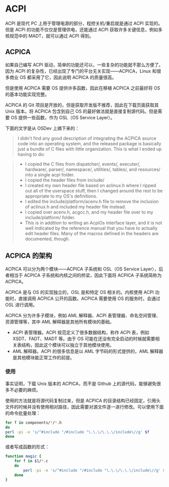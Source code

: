 # ACPI

ACPI 是现代 PC 上用于管理电源的部分，程控关机/重启就是通过 ACPI 实现的。但是 ACPI 的功能不仅仅是管理供电，还能通过 ACPI 获取许多关键信息，例如多核规范中的 MADT，就可以通过 ACPI 得到。

## ACPICA

如果自己编写 ACPI 驱动，简单的功能还可以，一些复杂的功能就不那么方便了。因为 ACPI 的复杂性，已经出现了专门的平台无关实现——ACPICA，Linux 和很多商业 OS 都采用了它，因此说明 ACPICA 的质量很高。

但是使用 ACPICA 需要 OS 提供许多函数，因此在移植 ACPICA 之前最好将 OS 的基本功能实现完整。

ACPICA 的 Git 项目是开放的，但是获取开发版不推荐，因此在下载页面获取其 Unix 版本。将 ACPICA 包含到自己 OS 的最好做法就是直接复制源代码。但是需要 OS 提供一些函数，作为 OSL（OS Service Layer）。

下面的文字是从 OSDev 上摘下来的：

> I didn't find any good description of integrating the ACPICA source code into an operating system, and the released package is basically just a bundle of C files with little organization. This is what I ended up having to do:

> - I copied the C files from dispatcher/, events/, executer/, hardware/, parser/, namespace/, utilities/, tables/, and resources/ into a single acpi folder.
> - I copied the header files from include/
> - I created my own header file based on aclinux.h where I ripped out all of the userspace stuff, then I changed around the rest to be appropriate to my OS's definitions.
> - I edited the include/platform/acenv.h file to remove the inclusion of aclinux.h and included my header file instead.
> - I copied over acenv.h, acgcc.h, and my header file over to my include/platform/ folder.
> - This is in addition to writing an AcpiOs interface layer, and it is not well indicated by the reference manual that you have to actually edit header files. Many of the macros defined in the headers are documented, though.

## ACPICA 的架构

ACPICA 可以分为两个模块——ACPICA 子系统和 OSL（OS Service Layer），后者相当于 ACPICA 子系统和内核之间的桥梁，因此下面将 ACPICA 子系统简称为 ACPICA。

ACPICA 是与 OS 的实现独立的，OSL 是和特定 OS 相关的。内核使用 ACPI 功能时，直接调用 ACPICA 公开的函数。ACPICA 需要使用 OS 的服务时，会通过 OSL 进行调用。

ACPICA 分为许多子模块，例如 AML 解释器、ACPI 表管理器、命名空间管理、资源管理等，其中 AML 解释器是其他所有模块的基础。

- ACPI 表管理器。ACPI 规范定义了很多数据结构，称作 ACPI 表，例如 XSDT、FADT、MADT 等。由于 OS 可能在还没有完全启动的时候就需要相关表结构，因此这个模块可以独立于其他模块使用。
- AML 解释器。ACPI 的很多信息是以 AML 字节码的形式提供的，AML 解释器是其他模块能正常工作的前提。

### 使用

事实证明，下载 Unix 版本的 ACPICA，而不是 Github 上的源代码，能够避免很多不必要的麻烦。

使用的方法就是将源代码复制过来，但是 ACPICA 的目录结构已经固定，引用头文件的时候并没有使用相对路径，因此需要对源文件逐一进行修改。可以使用下面的命令批量处理：

``` bash
for f in components/*/*.h
do
perl -pi -e 's/^#include "/#include "\.\.\/\.\.\/include\//g' $f
done
```

或者写成函数的形式：

``` bash
function magic {
    for f in $1/*.c
    do
        perl -pi -e 's/^#include "/#include "\.\.\/\.\.\/include\//g' $f
    done
}
```
